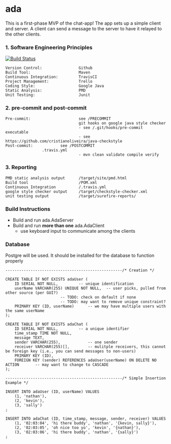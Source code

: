 # ada

This is a first-phase MVP of the chat-app! The app sets up a simple client and server. A client can send a message to the server to have it relayed to the other clients. 


### 1. Software Engineering Principles 
[![Build Status](https://travis-ci.org/LooseScruz/ada.svg?branch=master)](https://travis-ci.org/LooseScruz/ada)


```$xslt
Version Control:                Github
Build Tool:                     Maven 
Continuous Integration:         TravisCI
Project Management:             Trello
Coding Style:                   Google Java
Static Analysis:                PMD
Unit Testing:                   Junit
```

### 2. pre-commit and post-commit

```$xslt
Pre-commit:                     see /PRECOMMIT
                                git hooks on google java style checker 
                                - see /.git/hooks/pre-commit executable
                                - see https://github.com/cristianoliveira/java-checkstyle
Post-commit:			see /POSTCOMMIT
				.travis.yml 
                                - mvn clean validate compile verify
```


### 3. Reporting

```$xslt
PMD static analysis output      /target/site/pmd.html 
Build tool                      /POM.xml
Continuous Integration          /.travis.yml          
google style checker output     /target/checkstyle-checker.xml 
unit testing output             /target/surefire-reports/  
```


### Build Instructions
- Build and run ada.AdaServer
- Build and run **more than one** ada.AdaClient
    - use keyboard input to communicate among the clients

### Database 

Postgre will be used. It should be installed for the database to function properly

```$sql
---------------------------------------------------/* Creation */

CREATE TABLE IF NOT EXISTS adaUser (
	ID SERIAL NOT NULL,			-- unique identification 
	userName VARCHAR(255) UNIQUE NOT NULL, 	-- user picks, pulled from other source (per GUI?)
						-- TODO: check on default if none
						-- TODO: may want to remove unique constraint? 
	PRIMARY KEY (ID, userName)		-- we may have multiple users with the same userName
);

CREATE TABLE IF NOT EXISTS adaChat (
	ID SERIAL NOT NULL,			-- a unique identifier
	time_stamp TIME NOT NULL,	 
	message TEXT,		
	sender VARCHAR(255),			-- one sender
	receiver VARCHAR(255)[],		-- mulitple receivers, this cannot be foreign key (i.e., you can send messages to non-users)
	PRIMARY KEY (ID),
	FOREIGN KEY (sender) REFERENCES adaUser(userName) ON DELETE NO ACTION		-- may want to change to CASCADE
);

---------------------------------------------------/* Simple Insertion Example */

INSERT INTO adaUser (ID, userName) VALUES 
	(1, 'nathan'),
	(2, 'kevin'),
	(3, 'sally')
;

INSERT INTO adaChat (ID, time_stamp, message, sender, receiver) VALUES 
	(1, '02:03:04', 'hi there buddy', 'nathan', '{kevin, sally}'),
	(2, '02:03:05', 'oh nice too yo', 'kevin', '{nathan}'),
	(3, '02:03:06', 'hi there buddy', 'nathan', '{sally}')
;
```
